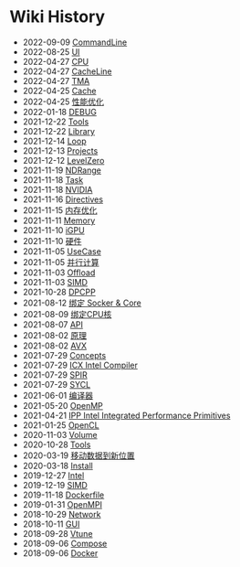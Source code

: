 # Wiki History

- 2022-09-09   [CommandLine](/0020_OPT_Tools_Vtune_CommandLine)
- 2022-08-25   [UI](/0051_Hypervisor_Docker_UI)
- 2022-04-27   [CPU](/0002_Hardware_CPU)
- 2022-04-27   [CacheLine](/0017_OPT_Memory_CacheLine)
- 2022-04-27   [TMA](/0021_OPT_TMA)
- 2022-04-25   [Cache](/0016_Hardware_Memory_Cache)
- 2022-04-25   [性能优化](/0014_OPT)
- 2022-01-18   [DEBUG](/0038_OPT_PARA_DPCPP_DEBUG)
- 2021-12-22   [Tools](/0011_Programing_Library_Tools)
- 2021-12-22   [Library](/0010_Programing_Library)
- 2021-12-14   [Loop](/0018_OPT_Loop)
- 2021-12-13   [Projects](/0039_OPT_PARA_SYCL_Projects)
- 2021-12-12   [LevelZero](/0037_OPT_PARA_DPCPP_LevelZero)
- 2021-11-19   [NDRange](/0042_OPT_PARA_NDRange)
- 2021-11-18   [Task](/0030_OPT_PARA_OpenMP_Task)
- 2021-11-18   [NVIDIA](/0006_Hardware_GPU_NVIDIA)
- 2021-11-16   [Directives](/0029_OPT_PARA_OpenMP_Directives)
- 2021-11-15   [内存优化](/0015_OPT_Memory)
- 2021-11-11   [Memory](/0004_Hardware_Memory)
- 2021-11-10   [iGPU](/0005_Hardware_GPU_iGPU)
- 2021-11-10   [硬件](/0001_Hardware)
- 2021-11-05   [UseCase](/0025_OPT_PARA_OpenMP_UseCase)
- 2021-11-05   [并行计算](/0022_OPT_PARA)
- 2021-11-03   [Offload](/0028_OPT_PARA_OpenMP_Offload)
- 2021-11-03   [SIMD](/0027_OPT_PARA_OpenMP_SIMD)
- 2021-10-28   [DPCPP](/0036_OPT_PARA_DPCPP)
- 2021-08-12   [绑定 Socker & Core](/0033_OPT_BindSocketCore)
- 2021-08-09   [绑定CPU核](/0026_OPT_PARA_OpenMP_BindCore)
- 2021-08-07   [API](/0024_OPT_PARA_OpenMP_API)
- 2021-08-02   [原理](/0008_Hardware_SIMD_原理)
- 2021-08-02   [AVX](/0009_Hardware_SIMD_AVX)
- 2021-07-29   [Concepts](/0041_OPT_PARA_SYCL_Concepts)
- 2021-07-29   [ICX Intel Compiler](/0013_Programing_Compiler_ICX)
- 2021-07-29   [SPIR](/0040_OPT_PARA_SYCL_SPIR)
- 2021-07-29   [SYCL](/0031_OPT_PARA_SYCL)
- 2021-06-01   [编译器](/0012_Programing_Compiler)
- 2021-05-20   [OpenMP](/0023_OPT_PARA_OpenMP)
- 2021-04-21   [IPP Intel Integrated Performance Primitives](/0032_OPT_LIB_IPP)
- 2021-01-25   [OpenCL](/0034_OPT_PARA_OpenCL)
- 2020-11-03   [Volume](/0049_Hypervisor_Docker_Volume)
- 2020-10-28   [Tools](/0050_Hypervisor_Docker_Tools)
- 2020-03-19   [移动数据到新位置](/0052_Hypervisor_Docker_MoveData)
- 2020-03-18   [Install](/0035_OPT_PARA_OpenCL_Install)
- 2019-12-27   [Intel](/0003_Hardware_CPU_Intel)
- 2019-12-19   [SIMD](/0007_Hardware_SIMD)
- 2019-11-18   [Dockerfile](/0048_Hypervisor_Docker_Dockerfile)
- 2019-01-31   [OpenMPI](/0043_OPT_PARA_OpenMPI)
- 2018-10-29   [Network](/0045_Hypervisor_Docker_Network)
- 2018-10-11   [GUI](/0046_Hypervisor_Docker_GUI)
- 2018-09-28   [Vtune](/0019_OPT_Tools_Vtune)
- 2018-09-06   [Compose](/0047_Hypervisor_Docker_Compose)
- 2018-09-06   [Docker](/0044_Hypervisor_Docker)
